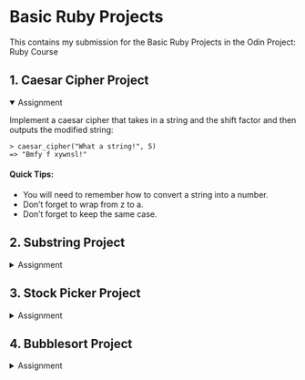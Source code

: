 # Basic Ruby Projects
This contains my submission for the Basic Ruby Projects in the Odin Project: Ruby Course


## 1. Caesar Cipher Project
<details open>
<summary>Assignment</summary>

Implement a caesar cipher that takes in a string and the shift factor and then outputs the modified string:
```
> caesar_cipher("What a string!", 5)
=> "Bmfy f xywnsl!"
```
#### Quick Tips:
- You will need to remember how to convert a string into a number.
- Don’t forget to wrap from z to a.
- Don’t forget to keep the same case.
</details>

## 2. Substring Project
<details>
<summary>Assignment</summary>

Implement a method #substrings that takes a word as the first argument and then an array of valid substrings (your dictionary) as the second argument. It should return a hash listing each substring (case insensitive) that was found in the original string and how many times it was found.

Explanation:
```
> dictionary = ["below","down","go","going","horn","how","howdy","it","i","low","own","part","partner","sit"]
  => ["below","down","go","going","horn","how","howdy","it","i","low","own","part","partner","sit"]
  > substrings("below", dictionary)
  => { "below" => 1, "low" => 1 }
```
Next, make sure your method can handle multiple words:
```
> substrings("Howdy partner, sit down! How's it going?", dictionary)
  => { "down" => 1, "go" => 1, "going" => 1, "how" => 2, "howdy" => 1, "it" => 2, "i" => 3, "own" => 1, "part" => 1, "partner" => 1, "sit" => 1 }
```
</details>

## 3. Stock Picker Project
<details>
<summary>Assignment</summary>

Implement a method #stock_picker that takes in an array of stock prices, one for each hypothetical day. It should return a pair of days representing the best day to buy and the best day to sell. Days start at 0.
```
> stock_picker([17,3,6,9,15,8,6,1,10])
  => [1,4]  # for a profit of $15 - $3 == $12
```
#### Quick Tips:
- You need to buy before you can sell
- Pay attention to edge cases like when the lowest day is the last day or the highest day is the first day.
</details>

## 4. Bubblesort Project
<details>
<summary>Assignment</summary>

Build a method #bubble_sort that takes an array and returns a sorted array. It must use the bubble sort methodology (using #sort would be pretty pointless, wouldn’t it?).
```
> bubble_sort([4,3,78,2,0,2])
=> [0,2,2,3,4,78]
```
</details>